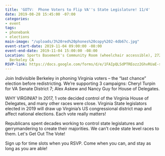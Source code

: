 ```yaml
---
title: 'GOTV:  Phone Voters to Flip VA''s State Legislature! 11/4'
date: 2019-08-28 15:45:00 -07:00
categories:
- event
tags:
- phonebank
- elections
main-image: "/uploads/3%20red%20phones%20copy%202-4db67c.jpg"
event-start-date: 2019-11-04 09:00:00 -08:00
event-end-date: 2019-11-04 15:00:00 -08:00
Location: Sports Basement's Community Room (wheelchair accessible), 2727 Milvia St,
  Berkeley CA
RSVP-link: https://docs.google.com/forms/d/e/1FAIpQLSdPTREozz2GhvRUaE-s8gTrSmeZNXB2vE-JJF2KaAyn6BQDxw/viewform
---
```


Join Indivisible Berkeley in phoning Virginia voters – the “last chance” election before redistricting. We’re supporting 3 campaigns: Cheryl Turpin for VA Senate District 7; Alex Askew and Nancy Guy for House of Delegates.

WHY VIRGINIA? In 2017, 1 vote decided control of the Virginia House of Delegates, and many other races were close.  Virginia State legislators elected in 2019 will draw up Virginia’s US congressional district map and affect national elections. Each vote really matters!

Republicans spent decades working to control state legislatures and gerrymandering to create their majorities. We can’t cede state level races to them. Let's Get Out The Vote!

Sign up for time slots when you RSVP. Come when you can, and stay as long as you are able!